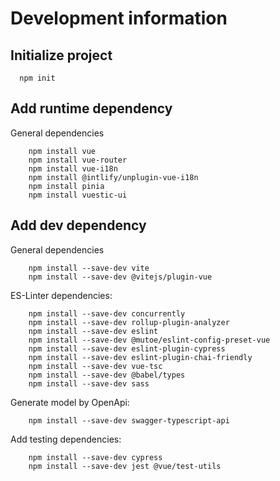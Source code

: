 # Development information

## Initialize project
```
  npm init
```

## Add runtime dependency

General dependencies
```
    npm install vue
    npm install vue-router
    npm install vue-i18n
    npm install @intlify/unplugin-vue-i18n
    npm install pinia
    npm install vuestic-ui
```

## Add dev dependency

General dependencies
```
    npm install --save-dev vite
    npm install --save-dev @vitejs/plugin-vue
```

ES-Linter dependencies:
```
    npm install --save-dev concurrently
    npm install --save-dev rollup-plugin-analyzer
    npm install --save-dev eslint
    npm install --save-dev @mutoe/eslint-config-preset-vue
    npm install --save-dev eslint-plugin-cypress
    npm install --save-dev eslint-plugin-chai-friendly
    npm install --save-dev vue-tsc
    npm install --save-dev @babel/types
    npm install --save-dev sass
```

Generate model by OpenApi:
```
    npm install --save-dev swagger-typescript-api
```


Add testing dependencies:
```
    npm install --save-dev cypress
    npm install --save-dev jest @vue/test-utils
```
